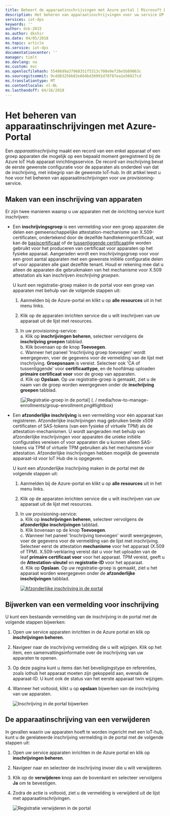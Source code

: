 ```yaml
---
title: Beheert de apparaatinschrijvingen met Azure portal | Microsoft Docs
description: Het beheren van apparaatinschrijvingen voor uw service DP's in de Azure Portal
services: iot-dps
keywords: ''
author: dsk-2015
ms.author: dkshir
ms.date: 04/05/2018
ms.topic: article
ms.service: iot-dps
documentationcenter: ''
manager: timlt
ms.devlang: na
ms.custom: mvc
ms.openlocfilehash: 55486d9a37968351f5313c708e9ef26e5b89063c
ms.sourcegitcommit: 9cdd83256b82e664bd36991d78f87ea1e56827cd
ms.translationtype: MT
ms.contentlocale: nl-NL
ms.lasthandoff: 04/16/2018
---
```

# <a name="how-to-manage-device-enrollments-with-azure-portal"></a>Het beheren van apparaatinschrijvingen met Azure-Portal

Een *apparaatinschrijving* maakt een record van een enkel apparaat of een groep apparaten die mogelijk op een bepaald moment geregistreerd bij de Azure IoT Hub apparaat inrichtingsservice. De record van inschrijving bevat de eerste gewenste configuratie voor de apparaten als onderdeel van dat de inschrijving, met inbegrip van de gewenste IoT-hub. In dit artikel leest u hoe voor het beheren van apparaatinschrijvingen voor uw provisioning-service.


## <a name="create-a-device-enrollment"></a>Maken van een inschrijving van apparaten

Er zijn twee manieren waarop u uw apparaten met de inrichting service kunt inschrijven:

* Een **inschrijvingsgroep** is een vermelding voor een groep apparaten die delen een gemeenschappelijke attestation-mechanisme van X.509-certificaten, ondertekend door de dezelfde handtekeningcertificaat, wat kan de [basiscertificaat](https://docs.microsoft.com/azure/iot-dps/concepts-security#root-certificate) of de [tussenliggende certificaat](https://docs.microsoft.com/azure/iot-dps/concepts-security#intermediate-certificate)die worden gebruikt voor het produceren van certificaat voor apparaten op het fysieke apparaat. Aangeraden wordt een inschrijvingsgroep voor voor een groot aantal apparaten met een gewenste initiële configuratie delen of voor apparaten alle gaat dezelfde tenant. Houd er rekening mee dat u alleen de apparaten die gebruikmaken van het mechanisme voor X.509 attestation als kan inschrijven *inschrijving groepen*. 

    U kunt een registratie-groep maken in de portal voor een groep van apparaten met behulp van de volgende stappen uit:

    1. Aanmelden bij de Azure-portal en klikt u op **alle resources** uit in het menu links.  
    2. Klik op de apparaten inrichten service die u wilt inschrijven van uw apparaat uit de lijst met resources.  
    3. In uw provisioning-service:  
       a. Klik op **inschrijvingen beheren**, selecteer vervolgens de **inschrijving groepen** tabblad.  
       b. Klik bovenaan op de knop **Toevoegen**.  
       c. Wanneer het paneel 'Inschrijving groep toevoegen' wordt weergegeven, voer de gegevens voor de vermelding van de lijst met inschrijving.  **Groepsnaam** is vereist. Selecteer ook 'CA of tussenliggende' voor **certificaattype**, en de hoofdmap uploaden **primaire certificaat voor** voor de groep van apparaten.  
       d. Klik op **Opslaan**. Op uw registratie-groep is gemaakt, ziet u de naam van de groep worden weergegeven onder de **inschrijving groepen** tabblad.  

       [![Registratie-groep in de portal](./media/how-to-manage-enrollments/group-enrollment.png)] (. / media/how-to-manage-enrollments/group-enrollment.png#lightbox)
    

* Een **afzonderlijke inschrijving** is een vermelding voor één apparaat kan registreren. Afzonderlijke inschrijvingen mag gebruiken beide x509 certificaten of SAS-tokens (van een fysieke of virtuele TPM) als de attestation-mechanismen. U wordt aangeraden met behulp van afzonderlijke inschrijvingen voor apparaten die unieke initiële configuraties vereisen of voor apparaten die u kunnen alleen SAS-tokens via TPM of virtuele TPM gebruiken als het mechanisme voor attestation. Afzonderlijke inschrijvingen hebben mogelijk de gewenste apparaat-id voor IoT Hub die is opgegeven.

    U kunt een afzonderlijke inschrijving maken in de portal met de volgende stappen uit:

    1. Aanmelden bij de Azure-portal en klikt u op **alle resources** uit in het menu links.
    2. Klik op de apparaten inrichten service die u wilt inschrijven van uw apparaat uit de lijst met resources.
    3. In uw provisioning-service:  
       a. Klik op **inschrijvingen beheren**, selecteer vervolgens de **afzonderlijke inschrijvingen** tabblad.  
       b. Klik bovenaan op de knop **Toevoegen**.   
       c. Wanneer het paneel 'Inschrijving toevoegen' wordt weergegeven, voer de gegevens voor de vermelding van de lijst met inschrijving. Selecteer eerst de attestation **mechanisme** voor het apparaat (X.509 of TPM). X.509-verklaring vereist dat u voor het uploaden van de leaf **primaire certificaat voor** voor het apparaat. TPM vereist, geeft u de **Attestation-sleutel** en **registratie-ID** voor het apparaat.  
       d. Klik op **Opslaan**. Op uw registratie-groep is gemaakt, ziet u het apparaat worden weergegeven onder de **afzonderlijke inschrijvingen** tabblad.  

       [![Afzonderlijke inschrijving in de portal](./media/how-to-manage-enrollments/individual-enrollment.png)](./media/how-to-manage-enrollments/individual-enrollment.png#lightbox)

## <a name="update-an-enrollment-entry"></a>Bijwerken van een vermelding voor inschrijving
U kunt een bestaande vermelding van de inschrijving in de portal met de volgende stappen bijwerken:

1. Open uw service apparaten inrichten in de Azure portal en klik op **inschrijvingen beheren**. 
2. Navigeer naar de inschrijving vermelding die u wilt wijzigen. Klik op het item, een samenvattingsinformatie over de inschrijving van uw apparaten te openen. 
3. Op deze pagina kunt u items dan het beveiligingstype en referenties, zoals iothub het apparaat moeten zijn gekoppeld aan, evenals de apparaat-ID. U kunt ook de status van het eerste apparaat twin wijzigen. 
4. Wanneer het voltooid, klikt u op **opslaan** bijwerken van de inschrijving van uw apparaten. 

    ![Inschrijving in de portal bijwerken](./media/how-to-manage-enrollments/update-enrollment.png)

## <a name="remove-a-device-enrollment"></a>De apparaatinschrijving van een verwijderen
In gevallen waarin uw apparaten hoeft te worden ingericht met een IoT-hub, kunt u de gerelateerde inschrijving vermelding in de portal met de volgende stappen uit:

1. Open uw service apparaten inrichten in de Azure portal en klik op **inschrijvingen beheren**. 
2. Navigeer naar en selecteer de inschrijving invoer die u wilt verwijderen. 
3. Klik op de **verwijderen** knop aan de bovenkant en selecteer vervolgens **Ja** om te bevestigen. 
5. Zodra de actie is voltooid, ziet u de vermelding is verwijderd uit de lijst met apparaatinschrijvingen. 
 
    ![Registratie verwijderen in de portal](./media/how-to-manage-enrollments/remove-enrollment.png)


